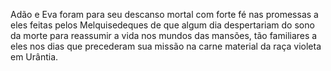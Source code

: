 ﻿Adão e Eva foram para seu descanso mortal com forte fé nas promessas a eles feitas pelos Melquisedeques de que algum dia despertariam do sono da morte para reassumir a vida nos mundos das mansões, tão familiares a eles nos dias que precederam sua missão na carne material da raça violeta em Urântia.